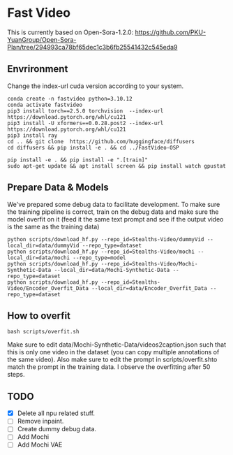 # Fast Video
This is currently based on Open-Sora-1.2.0: https://github.com/PKU-YuanGroup/Open-Sora-Plan/tree/294993ca78bf65dec1c3b6fb25541432c545eda9

## Envrironment
Change the index-url cuda version according to your system.
```
conda create -n fastvideo python=3.10.12
conda activate fastvideo
pip3 install torch==2.5.0 torchvision  --index-url https://download.pytorch.org/whl/cu121
pip3 install -U xformers==0.0.28.post2 --index-url https://download.pytorch.org/whl/cu121
pip3 install ray
cd .. && git clone  https://github.com/huggingface/diffusers
cd diffusers && pip install -e . && cd ../FastVideo-OSP
```

```
pip install -e . && pip install -e ".[train]"
sudo apt-get update && apt install screen && pip install watch gpustat
```

## Prepare Data & Models
We've prepared some debug data to facilitate development. To make sure the training pipeline is correct, train on the debug data and make sure the model overfit on it (feed it the same text prompt and see if the output video is the same as the training data)

```
python scripts/download_hf.py --repo_id=Stealths-Video/dummyVid --local_dir=data/dummyVid --repo_type=dataset
python scripts/download_hf.py --repo_id=Stealths-Video/mochi --local_dir=data/mochi --repo_type=model
python scripts/download_hf.py --repo_id=Stealths-Video/Mochi-Synthetic-Data --local_dir=data/Mochi-Synthetic-Data --repo_type=dataset
python scripts/download_hf.py --repo_id=Stealths-Video/Encoder_Overfit_Data --local_dir=data/Encoder_Overfit_Data --repo_type=dataset
```

## How to overfit
```
bash scripts/overfit.sh
```
Make sure to edit data/Mochi-Synthetic-Data/videos2caption.json such that this is only one video in the dataset (you can copy multiple annotations of the same video). Also make sure to edit the prompt in scripts/overfit.shto match the prompt in the training data. I observe the overfitting  after 50 steps. 

## TODO

- [X] Delete all npu related stuff.
- [ ] Remove inpaint. 
- [ ] Create dummy debug data. 
- [ ] Add Mochi
- [ ] Add Mochi VAE
